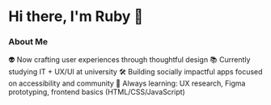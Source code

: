 # Hi there, I'm Ruby 👋

### About Me
👽 Now crafting user experiences through thoughtful design
📚 Currently studying IT + UX/UI at university
🛠 Building socially impactful apps focused on accessibility and community
🚀 Always learning: UX research, Figma prototyping, frontend basics (HTML/CSS/JavaScript)

